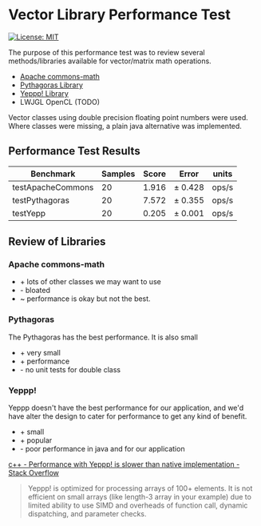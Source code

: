 # Vector Library Performance Test
[![License: MIT](https://img.shields.io/badge/License-MIT-yellow.svg)](./LICENSE.txt)

The purpose of this performance test was to review several methods/libraries
available for vector/matrix math operations.

+ [Apache commons-math](https://commons.apache.org/proper/commons-math/apidocs/org/apache/commons/math3/geometry/euclidean/threed/Vector3D.html)
+ [Pythagoras Library](https://github.com/samskivert/pythagoras)
+ [Yeppp! Library](http://www.yeppp.info/)
+ LWJGL OpenCL (TODO)

Vector classes using double precision floating point numbers were used. Where
classes were missing, a plain java alternative was implemented.

## Performance Test Results


|     Benchmark     | Samples | Score |  Error  | units |
|-------------------|---------|-------|---------|-------|
| testApacheCommons |      20 | 1.916 | ± 0.428 | ops/s |
| testPythagoras    |      20 | 7.572 | ± 0.355 | ops/s |
| testYepp          |      20 | 0.205 | ± 0.001 | ops/s |


## Review of Libraries
### Apache commons-math

+ \+ lots of other classes we may want to use
+ \- bloated
+ \~ performance is okay but not the best.

### Pythagoras
The Pythagoras has the best performance. It is also small

+ \+ very small
+ \+ performance
+ \- no unit tests for double class

### Yeppp!
Yeppp doesn't have the best performance for our application, and we'd have alter
the design to cater for performance to get any kind of benefit.

+ \+ small
+ \+ popular
+ \- poor performance in java and for our application


[c++ - Performance with Yeppp! is slower than native implementation - Stack Overflow](http://stackoverflow.com/questions/26504111/performance-with-yeppp-is-slower-than-native-implementation)
> Yeppp! is optimized for processing arrays of 100+ elements.
> It is not efficient on small arrays (like length-3 array in your example)
> due to limited ability to use SIMD and overheads of function call, dynamic
> dispatching, and parameter checks.
